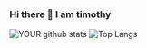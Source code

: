 ### Hi there 👋 I am timothy

![YOUR github stats](https://github-readme-stats.vercel.app/api?username=timotismjntk&show_icons=true&theme=nightowl)
![Top Langs](https://github-readme-stats.vercel.app/api/top-langs/?username=timotismjntk&layout=compact)
